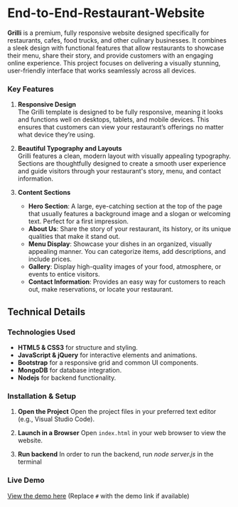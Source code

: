 # End-to-End-Restaurant-Website

**Grilli** is a premium, fully responsive website designed specifically for restaurants, cafes, food trucks, and other culinary businesses. It combines a sleek design with functional features that allow restaurants to showcase their menu, share their story, and provide customers with an engaging online experience. This project focuses on delivering a visually stunning, user-friendly interface that works seamlessly across all devices.
  
### Key Features

1. **Responsive Design**  
   The Grilli template is designed to be fully responsive, meaning it looks and functions well on desktops, tablets, and mobile devices. This ensures that customers can view your restaurant’s offerings no matter what device they’re using.

2. **Beautiful Typography and Layouts**  
   Grilli features a clean, modern layout with visually appealing typography. Sections are thoughtfully designed to create a smooth user experience and guide visitors through your restaurant's story, menu, and contact information.

3. **Content Sections**  
   - **Hero Section**: A large, eye-catching section at the top of the page that usually features a background image and a slogan or welcoming text. Perfect for a first impression.
   - **About Us**: Share the story of your restaurant, its history, or its unique qualities that make it stand out.
   - **Menu Display**: Showcase your dishes in an organized, visually appealing manner. You can categorize items, add descriptions, and include prices.
   - **Gallery**: Display high-quality images of your food, atmosphere, or events to entice visitors.
   - **Contact Information**: Provides an easy way for customers to reach out, make reservations, or locate your restaurant.


## Technical Details

### Technologies Used

- **HTML5 & CSS3** for structure and styling.
- **JavaScript & jQuery** for interactive elements and animations.
- **Bootstrap** for a responsive grid and common UI components.
- **MongoDB** for database integration.
- **Nodejs** for backend functionality.


### Installation & Setup

1. **Open the Project**
   Open the project files in your preferred text editor (e.g., Visual Studio Code).

2. **Launch in a Browser**
   Open `index.html` in your web browser to view the website.

3. **Run backend**
   In order to run the backend, run *node server.js* in the terminal


### Live Demo

[View the demo here](#) (Replace `#` with the demo link if available)
